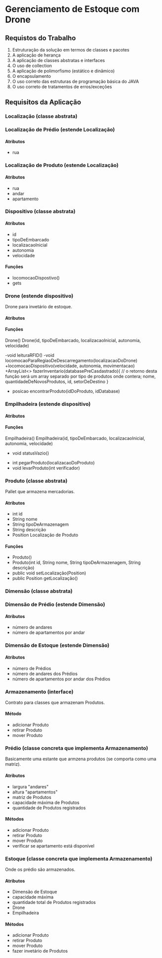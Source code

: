 # Gerenciamento de Estoque com Drone

## Requistos do Trabalho

1. Estruturação da solução em termos de classes e pacotes
2. A aplicação de herança
3. A aplicação de classes abstratas e interfaces
4. O uso de collection
5. A aplicação de polimorfismo (estático e dinâmico)
6. O encapsulamento
7. O uso correto das estruturas de programação básica do JAVA
8. O uso correto de tratamentos de erros/exceções



## Requisitos da Aplicação

### Localização (classe abstrata)



### Localização de Prédio (estende Localização)

#### Atributos
- rua



### Localização de Produto (estende Localização)

#### Atributos
- rua
- andar
- apartamento


### Dispositivo (classe abstrata)

#### Atributos

- id
- tipoDeEmbarcado
- localizacaoInicial
- autonomia
- velocidade

#### Funções

+ locomocaoDispostivo()
+ gets


### Drone (estende dispositivo)

Drone para invetário de estoque.

#### Atributos

#### Funções

Drone()
Drone(id, tipoDeEmbarcado, localizacaoInicial, autonomia, velocidade)

-void leituraRFID()
-void locomocaoParaRegiaoDeDescarregamento(localizacaoDoDrone)
+locomocaoDispositivo(velocidade, autonomia, movimentacao)
+ArrayList<> fazerInventario(databasePreCasdastrado){ 
// o retorno desta função será um array separado por tipo de produtos onde contera;
nome, quantidadeDeNovosProdutos, id, setorDeDestino
}
+ posicao encontrarProduto(idDoProduto, idDatabase)

### Empilhadeira (estende dispositivo)

#### Atributos

#### Funções
Empilhadeira()
Empilhadeira(id, tipoDeEmbarcado, localizacaoInicial, autonomia, velocidade)

- void statusVazio()
+ int pegarProduto(localizacaoDoProduto)
+ void levarProduto(int verificador)


### Produto (classe abstrata)

Pallet que armazena mercadorias.

#### Atributos

- int id
- String nome
- String tipoDeArmazenagem
- String descrição
- Position Localização de Produto

#### Funções

+ Produto()
+ Produto(int id, String nome, String tipoDeArmazenagem, String descrição)
+ public void setLocalização(Position)
+ public Position getLocalização()

### Dimensão (classe abstrata)

### Dimensão de Prédio (estende Dimensão)

#### Atributos

- número de andares
- número de apartamentos por andar

### Dimensão de Estoque (estende Dimensão)

#### Atributos

- número de Prédios
- número de andares dos Prédios
- número de apartamentos por andar dos Prédios


### Armazenamento (interface)

Contrato para classes que armazenam Produtos.

#### Método

- adicionar Produto
- retirar Produto
- mover Produto

### Prédio (classe concreta que implementa Armazenamento)

Basicamente uma estante que armzena produtos (se comporta  como uma matriz).

#### Atributos

- largura "andares"
- altura "apartamentos"
- matriz de Produtos
- capacidade máxima de Produtos
- quantidade de Produtos registrados

#### Métodos

- adicionar Produto
- retirar Produto
- mover Produto
- verificar se apartamento está disponível


### Estoque (classe concreta que implementa Armazenamento)

Onde os prédio são armazenados.

#### Atributos

- Dimensão de Estoque
- capacidade máxima
- quantidade total de Produtos registrados
- Drone
- Empilhadeira

#### Métodos

- adicionar Produto
- retirar Produto
- mover Produto
- fazer invetário de Produtos

